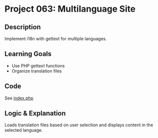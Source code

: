 # Project 063: Multilanguage Site

## Description
Implement i18n with gettext for multiple languages.

## Learning Goals
- Use PHP gettext functions
- Organize translation files

## Code
See [index.php](index.php)

## Logic & Explanation
Loads translation files based on user selection and displays content in the selected language.
